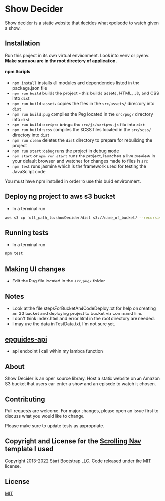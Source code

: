 # Show Decider

Show decider is a static website that decides what epdisode to watch given a show.

## Installation

Run this project in its own virtual environment. Look into venv or pyenv.
**Make sure you are in the root directory of application.**

<!-- You need to install the AWS CDK toolkit

```bash
npm install aws-cdk
``` -->
<!-- 
You also need to pip install software from requirements.txt.

```bash
pip install -r requirements.txt
```

AND also pip install software from requirements.txt to package to be used in lambda

```bash
pip install --target=package -r requirements.txt
``` -->

#### npm Scripts

* `npm install` installs all modules and dependencies listed in the package.json file
* `npm run build` builds the project - this builds assets, HTML, JS, and CSS into `dist`
* `npm run build:assets` copies the files in the `src/assets/` directory into `dist`
* `npm run build:pug` compiles the Pug located in the `src/pug/` directory into `dist`
* `npm run build:scripts` brings the `src/js/scripts.js` file into `dist`
* `npm run build:scss` compiles the SCSS files located in the `src/scss/` directory into `dist`
* `npm run clean` deletes the `dist` directory to prepare for rebuilding the project
* `npm run start:debug` runs the project in debug mode
* `npm start` or `npm run start` runs the project, launches a live preview in your default browser, and watches for changes made to files in `src`
* `npm test` runs jasmine which is the framework used for testing the JavaScript code

You must have npm installed in order to use this build environment.

## Deploying project to aws s3 bucket

- In a terminal run

```bash
aws s3 cp full_path_to/showDecider/dist s3://name_of_bucket/ --recursive
```

## Running tests

- In a terminal run

```bash
npm test
```

## Making UI changes

* Edit the Pug file located in the `src/pug/` folder.

## Notes

* Look at the file stepsForBucketAndCodeDeploy.txt for help on creating an S3 bucket and deploying project to bucket via command line.
* I don't think index.html and error.html in the root directory are needed.
* I may use the data in TestData.txt, I'm not sure yet. 

## [epguides-api](https://rapidapi.com/frecar/api/epguides-api/)
* api endpoint I call within my lambda function

## About

Show Decider is an open source library. Host a static website on an Amazon S3 bucket that users can enter a show and an episode to watch is chosen. 

## Contributing

Pull requests are welcome. For major changes, please open an issue first to discuss what you would like to change.

Please make sure to update tests as appropriate.

## Copyright and License for the [Scrolling Nav](https://startbootstrap.com/template/scrolling-nav/) template I used

Copyright 2013-2022 Start Bootstrap LLC. Code released under the [MIT](https://github.com/StartBootstrap/startbootstrap-scrolling-nav/blob/master/LICENSE) license.

## License

[MIT](https://choosealicense.com/licenses/mit/)
